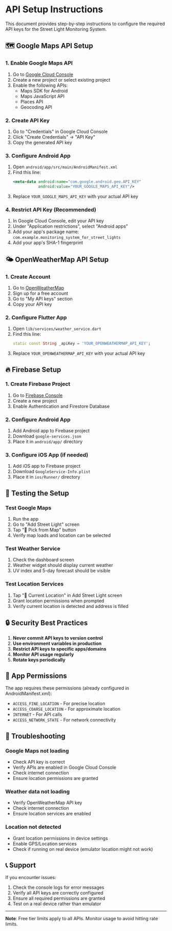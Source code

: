 # API Setup Instructions

This document provides step-by-step instructions to configure the required API keys for the Street Light Monitoring System.

## 🗺️ Google Maps API Setup

### 1. Enable Google Maps API
1. Go to [Google Cloud Console](https://console.cloud.google.com/)
2. Create a new project or select existing project
3. Enable the following APIs:
   - Maps SDK for Android
   - Maps JavaScript API
   - Places API
   - Geocoding API

### 2. Create API Key
1. Go to "Credentials" in Google Cloud Console
2. Click "Create Credentials" → "API Key"
3. Copy the generated API key

### 3. Configure Android App
1. Open `android/app/src/main/AndroidManifest.xml`
2. Find this line:
   ```xml
   <meta-data android:name="com.google.android.geo.API_KEY"
              android:value="YOUR_GOOGLE_MAPS_API_KEY"/>
   ```
3. Replace `YOUR_GOOGLE_MAPS_API_KEY` with your actual API key

### 4. Restrict API Key (Recommended)
1. In Google Cloud Console, edit your API key
2. Under "Application restrictions", select "Android apps"
3. Add your app's package name: `com.example.monitoring_system_for_street_lights`
4. Add your app's SHA-1 fingerprint

## 🌤️ OpenWeatherMap API Setup

### 1. Create Account
1. Go to [OpenWeatherMap](https://openweathermap.org/api)
2. Sign up for a free account
3. Go to "My API keys" section
4. Copy your API key

### 2. Configure Flutter App
1. Open `lib/services/weather_service.dart`
2. Find this line:
   ```dart
   static const String _apiKey = 'YOUR_OPENWEATHERMAP_API_KEY';
   ```
3. Replace `YOUR_OPENWEATHERMAP_API_KEY` with your actual API key

## 🔥 Firebase Setup

### 1. Create Firebase Project
1. Go to [Firebase Console](https://console.firebase.google.com/)
2. Create a new project
3. Enable Authentication and Firestore Database

### 2. Configure Android App
1. Add Android app to Firebase project
2. Download `google-services.json`
3. Place it in `android/app/` directory

### 3. Configure iOS App (if needed)
1. Add iOS app to Firebase project
2. Download `GoogleService-Info.plist`
3. Place it in `ios/Runner/` directory

## 🧪 Testing the Setup

### Test Google Maps
1. Run the app
2. Go to "Add Street Light" screen
3. Tap "📍 Pick from Map" button
4. Verify map loads and location can be selected

### Test Weather Service
1. Check the dashboard screen
2. Weather widget should display current weather
3. UV index and 5-day forecast should be visible

### Test Location Services
1. Tap "📍 Current Location" in Add Street Light screen
2. Grant location permissions when prompted
3. Verify current location is detected and address is filled

## 🔒 Security Best Practices

1. **Never commit API keys to version control**
2. **Use environment variables in production**
3. **Restrict API keys to specific apps/domains**
4. **Monitor API usage regularly**
5. **Rotate keys periodically**

## 📱 App Permissions

The app requires these permissions (already configured in AndroidManifest.xml):
- `ACCESS_FINE_LOCATION` - For precise location
- `ACCESS_COARSE_LOCATION` - For approximate location  
- `INTERNET` - For API calls
- `ACCESS_NETWORK_STATE` - For network connectivity

## 🚨 Troubleshooting

### Google Maps not loading
- Check API key is correct
- Verify APIs are enabled in Google Cloud Console
- Check internet connection
- Ensure location permissions are granted

### Weather data not loading
- Verify OpenWeatherMap API key
- Check internet connection
- Ensure location services are enabled

### Location not detected
- Grant location permissions in device settings
- Enable GPS/Location services
- Check if running on real device (emulator location might not work)

## 📞 Support

If you encounter issues:
1. Check the console logs for error messages
2. Verify all API keys are correctly configured
3. Ensure all required permissions are granted
4. Test on a real device rather than emulator

---

**Note**: Free tier limits apply to all APIs. Monitor usage to avoid hitting rate limits.
